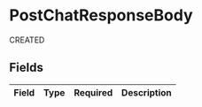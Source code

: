 # PostChatResponseBody

CREATED


## Fields

| Field       | Type        | Required    | Description |
| ----------- | ----------- | ----------- | ----------- |